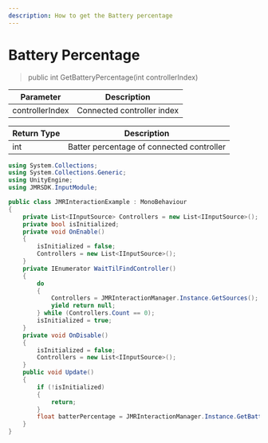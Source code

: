 ```yaml
---
description: How to get the Battery percentage
---
```


# Battery Percentage

> public int GetBatteryPercentage(int controllerIndex)

| Parameter       | Description                |
| --------------- | -------------------------- |
| controllerIndex | Connected controller index |

| Return Type | Description                               |
| ----------- | ----------------------------------------- |
| int         | Batter percentage of connected controller |

```csharp
using System.Collections;
using System.Collections.Generic;
using UnityEngine;
using JMRSDK.InputModule;

public class JMRInteractionExample : MonoBehaviour
{
    private List<IInputSource> Controllers = new List<IInputSource>();
    private bool isInitialized;
    private void OnEnable()
    {
        isInitialized = false;
        Controllers = new List<IInputSource>();
    }
    private IEnumerator WaitTilFindController()
    {
        do
        {
            Controllers = JMRInteractionManager.Instance.GetSources();
            yield return null;
        } while (Controllers.Count == 0);
        isInitialized = true;
    }
    private void OnDisable()
    {
        isInitialized = false;
        Controllers = new List<IInputSource>();
    }
    public void Update()
    {
        if (!isInitialized)
        {
            return;
        }
        float batterPercentage = JMRInteractionManager.Instance.GetBatteryPercentage(Controllers[0].inputIndex);
    }
}
```
